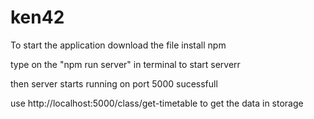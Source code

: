 # ken42
To start the application download the file install npm 

type on the "npm run server" in terminal to start serverr

then server starts running on port 5000 sucessfull

use http://localhost:5000/class/get-timetable to get the data in storage
